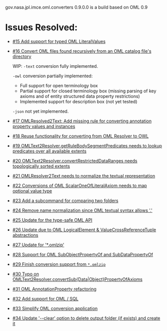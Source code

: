 gov.nasa.jpl.imce.oml.converters 0.9.0.0 is a build based on OML 0.9

# Issues Resolved:

- [#15 Add support for typed OML LiteralValues](https://github.com/JPL-IMCE/gov.nasa.jpl.imce.oml.converters/issues/15)

- [#16 Convert OML files found recursively from an OML catalog file's directory](https://github.com/JPL-IMCE/gov.nasa.jpl.imce.oml.converters/issues/16)

  WIP:
  `-text` conversion fully implemented.
  
  `-owl` conversion partially implemented:
    - Full support for open terminology box
    - Partial support for closed terminology box (missing parsing of key axioms and of entity structured data property restrictions)
    - Implemented support for description box (not yet tested)
  
  `-json` not yet implemented.
    
- [#17 OMLResolved2Text: Add missing rule for converting annotation property values and instances](https://github.com/JPL-IMCE/gov.nasa.jpl.imce.oml.converters/issues/17)

- [#18 Reuse functionality for converting from OML Resolver to OWL](https://github.com/JPL-IMCE/gov.nasa.jpl.imce.oml.converters/issues/18)

- [#19 OMLText2Resolver.getRuleBodySegmentPredicates needs to lookup predicates over all available extents](https://github.com/JPL-IMCE/gov.nasa.jpl.imce.oml.converters/issues/19)

- [#20 OMLText2Resolver.convertRestrictedDataRanges needs topologically sorted extents](https://github.com/JPL-IMCE/gov.nasa.jpl.imce.oml.converters/issues/20)

- [#21 OMLResolver2Text needs to normalize the textual representation](https://github.com/JPL-IMCE/gov.nasa.jpl.imce.oml.converters/issues/21)

- [#22 Conversions of OML ScalarOneOfLiteralAxiom needs to map optional value type](https://github.com/JPL-IMCE/gov.nasa.jpl.imce.oml.converters/issues/22)

- [#23 Add a subcommand for comparing two folders](https://github.com/JPL-IMCE/gov.nasa.jpl.imce.oml.converters/issues/23)

- [#24 Remove name normalization since OML textual syntax allows '.'](https://github.com/JPL-IMCE/gov.nasa.jpl.imce.oml.converters/issues/24)

- [#25 Update for the type-safe OML API](https://github.com/JPL-IMCE/gov.nasa.jpl.imce.oml.converters/issues/25)

- [#26 Update due to OML LogicalElement & ValueCrossReferenceTuple abstractions](https://github.com/JPL-IMCE/gov.nasa.jpl.imce.oml.converters/issues/26)

- [#27 Update for '*.omlzip'](https://github.com/JPL-IMCE/gov.nasa.jpl.imce.oml.converters/issues/27)

- [#28 Support for OML SubObjectPropertyOf and SubDataPropertyOf](https://github.com/JPL-IMCE/gov.nasa.jpl.imce.oml.converters/issues/28)

- [#29 Finish conversion support from `*.omlzip`](https://github.com/JPL-IMCE/gov.nasa.jpl.imce.oml.converters/issues/29)

- [#30 Typo on OMLText2Resolver.convertSub{Data|Object}PropertyOfAxioms](https://github.com/JPL-IMCE/gov.nasa.jpl.imce.oml.converters/issues/30)

- [#31 OML AnnotationProperty refactoring](https://github.com/JPL-IMCE/gov.nasa.jpl.imce.oml.converters/issues/31)

- [#32 Add support for OML / SQL](https://github.com/JPL-IMCE/gov.nasa.jpl.imce.oml.converters/issues/32)

- [#33 Simplify OML conversion application](https://github.com/JPL-IMCE/gov.nasa.jpl.imce.oml.converters/issues/33)

- [#34 Update '--clear' option to delete output folder (if exists) and create it](https://github.com/JPL-IMCE/gov.nasa.jpl.imce.oml.converters/issues/34)